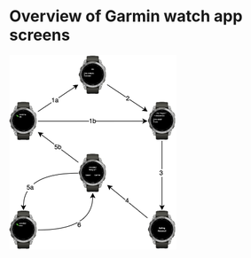 # Overview of Garmin watch app screens

<img src="../WatchApp-Flow.svg" alt="WatchApp-Flow" width="60%" />